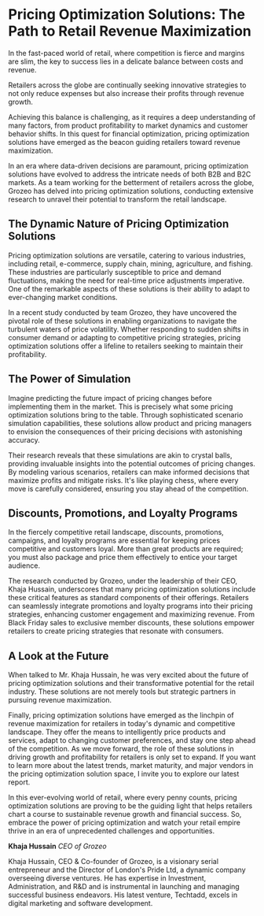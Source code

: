 # Pricing Optimization Solutions: The Path to Retail Revenue Maximization

In the fast-paced world of retail, where competition is fierce and margins are slim, the key to success lies in a delicate balance between costs and revenue.

Retailers across the globe are continually seeking innovative strategies to not only reduce expenses but also increase their profits through revenue growth.

Achieving this balance is challenging, as it requires a deep understanding of many factors, from product profitability to market dynamics and customer behavior shifts. In this quest for financial optimization, pricing optimization solutions have emerged as the beacon guiding retailers toward revenue maximization.

In an era where data-driven decisions are paramount, pricing optimization solutions have evolved to address the intricate needs of both B2B and B2C markets. As a team working for the betterment of retailers across the globe, Grozeo has delved into pricing optimization solutions, conducting extensive research to unravel their potential to transform the retail landscape.

## The Dynamic Nature of Pricing Optimization Solutions

Pricing optimization solutions are versatile, catering to various industries, including retail, e-commerce, supply chain, mining, agriculture, and fishing. These industries are particularly susceptible to price and demand fluctuations, making the need for real-time price adjustments imperative. One of the remarkable aspects of these solutions is their ability to adapt to ever-changing market conditions.

In a recent study conducted by team Grozeo, they have uncovered the pivotal role of these solutions in enabling organizations to navigate the turbulent waters of price volatility. Whether responding to sudden shifts in consumer demand or adapting to competitive pricing strategies, pricing optimization solutions offer a lifeline to retailers seeking to maintain their profitability.

## The Power of Simulation

Imagine predicting the future impact of pricing changes before implementing them in the market. This is precisely what some pricing optimization solutions bring to the table. Through sophisticated scenario simulation capabilities, these solutions allow product and pricing managers to envision the consequences of their pricing decisions with astonishing accuracy.

Their research reveals that these simulations are akin to crystal balls, providing invaluable insights into the potential outcomes of pricing changes. By modeling various scenarios, retailers can make informed decisions that maximize profits and mitigate risks. It's like playing chess, where every move is carefully considered, ensuring you stay ahead of the competition.

## Discounts, Promotions, and Loyalty Programs

In the fiercely competitive retail landscape, discounts, promotions, campaigns, and loyalty programs are essential for keeping prices competitive and customers loyal. More than great products are required; you must also package and price them effectively to entice your target audience.

The research conducted by Grozeo, under the leadership of their CEO, Khaja Hussain, underscores that many pricing optimization solutions include these critical features as standard components of their offerings. Retailers can seamlessly integrate promotions and loyalty programs into their pricing strategies, enhancing customer engagement and maximizing revenue. From Black Friday sales to exclusive member discounts, these solutions empower retailers to create pricing strategies that resonate with consumers.

## A Look at the Future

When talked to Mr. Khaja Hussain, he was very excited about the future of pricing optimization solutions and their transformative potential for the retail industry. These solutions are not merely tools but strategic partners in pursuing revenue maximization.

Finally, pricing optimization solutions have emerged as the linchpin of revenue maximization for retailers in today's dynamic and competitive landscape. They offer the means to intelligently price products and services, adapt to changing customer preferences, and stay one step ahead of the competition. As we move forward, the role of these solutions in driving growth and profitability for retailers is only set to expand. If you want to learn more about the latest trends, market maturity, and major vendors in the pricing optimization solution space, I invite you to explore our latest report.

In this ever-evolving world of retail, where every penny counts, pricing optimization solutions are proving to be the guiding light that helps retailers chart a course to sustainable revenue growth and financial success. So, embrace the power of pricing optimization and watch your retail empire thrive in an era of unprecedented challenges and opportunities.

**Khaja Hussain**
*CEO of Grozeo*

Khaja Hussain, CEO & Co-founder of Grozeo, is a visionary serial entrepreneur and the Director of London's Pride Ltd, a dynamic company overseeing diverse ventures. He has expertise in Investment, Administration, and R&D and is instrumental in launching and managing successful business endeavors. His latest venture, Techtadd, excels in digital marketing and software development.
